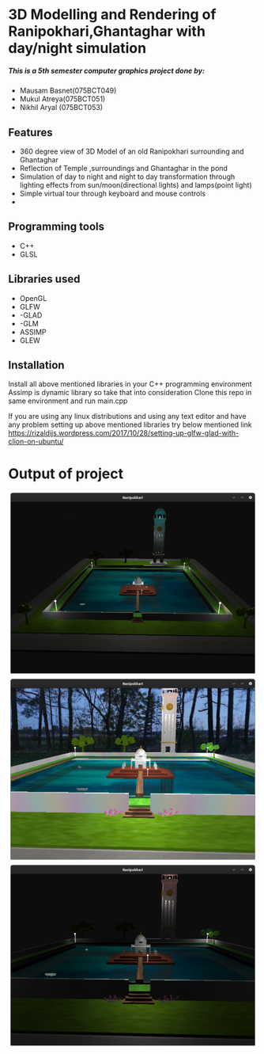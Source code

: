 # 3D Modelling and Rendering of Ranipokhari,Ghantaghar with day/night simulation


#####  This is a 5th semester computer graphics project done by:

- Mausam Basnet(075BCT049)
- Mukul Atreya(075BCT051)
- Nikhil Aryal (075BCT053)

## Features

- 360 degree view of 3D Model of an old Ranipokhari surrounding and Ghantaghar
- Reflection of Temple ,surroundings and Ghantaghar in the pond
- Simulation of day to night and night to day transformation through lighting effects from sun/moon(directional lights) and lamps(point light)
- Simple virtual tour through keyboard and mouse controls 
- 
## Programming tools
- C++
- GLSL
## Libraries used
- OpenGL
- GLFW
- -GLAD
- -GLM
- ASSIMP
- GLEW
## Installation

Install all above mentioned libraries in your C++ programming environment
Assimp is dynamic library so take that into consideration
Clone this repo in same environment and run main.cpp

If you are using any linux distributions and using any text editor and have any problem setting up above mentioned libraries try below mentioned link https://rizaldijs.wordpress.com/2017/10/28/setting-up-glfw-glad-with-clion-on-ubuntu/

# Output of project

![Night view top](https://github.com/cool51/Ranipokhari/blob/main/Screenshot%20from%202021-08-22%2020-04-59.png)
![Day view front](https://github.com/cool51/Ranipokhari/blob/main/Screenshot%20from%202021-08-23%2011-59-44.png)
![alt text](https://github.com/cool51/Ranipokhari/blob/main/Screenshot%20from%202021-08-23%2012-00-00.png)


